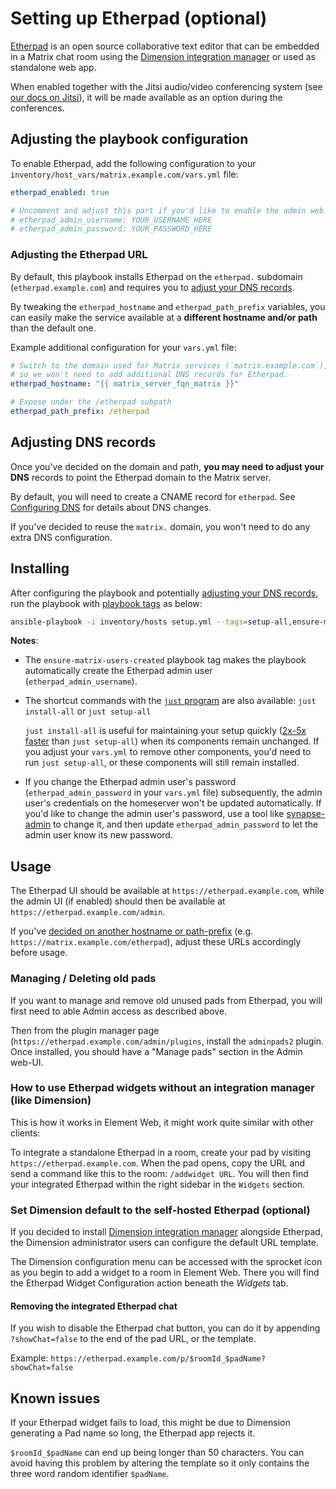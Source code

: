 # Setting up Etherpad (optional)

[Etherpad](https://etherpad.org) is an open source collaborative text editor that can be embedded in a Matrix chat room using the [Dimension integration manager](https://dimension.t2bot.io) or used as standalone web app.

When enabled together with the Jitsi audio/video conferencing system (see [our docs on Jitsi](configuring-playbook-jitsi.md)), it will be made available as an option during the conferences.

## Adjusting the playbook configuration

To enable Etherpad, add the following configuration to your `inventory/host_vars/matrix.example.com/vars.yml` file:

```yaml
etherpad_enabled: true

# Uncomment and adjust this part if you'd like to enable the admin web UI
# etherpad_admin_username: YOUR_USERNAME_HERE
# etherpad_admin_password: YOUR_PASSWORD_HERE
```

### Adjusting the Etherpad URL

By default, this playbook installs Etherpad on the `etherpad.` subdomain (`etherpad.example.com`) and requires you to [adjust your DNS records](#adjusting-dns-records).

By tweaking the `etherpad_hostname` and `etherpad_path_prefix` variables, you can easily make the service available at a **different hostname and/or path** than the default one.

Example additional configuration for your `vars.yml` file:

```yaml
# Switch to the domain used for Matrix services (`matrix.example.com`),
# so we won't need to add additional DNS records for Etherpad.
etherpad_hostname: "{{ matrix_server_fqn_matrix }}"

# Expose under the /etherpad subpath
etherpad_path_prefix: /etherpad
```

## Adjusting DNS records

Once you've decided on the domain and path, **you may need to adjust your DNS** records to point the Etherpad domain to the Matrix server.

By default, you will need to create a CNAME record for `etherpad`. See [Configuring DNS](configuring-dns.md) for details about DNS changes.

If you've decided to reuse the `matrix.` domain, you won't need to do any extra DNS configuration.

## Installing

After configuring the playbook and potentially [adjusting your DNS records](#adjusting-dns-records), run the playbook with [playbook tags](playbook-tags.md) as below:

<!-- NOTE: let this conservative command run (instead of install-all) to make it clear that failure of the command means something is clearly broken. -->
```sh
ansible-playbook -i inventory/hosts setup.yml --tags=setup-all,ensure-matrix-users-created,start
```

**Notes**:

- The `ensure-matrix-users-created` playbook tag makes the playbook automatically create the Etherpad admin user (`etherpad_admin_username`).

- The shortcut commands with the [`just` program](just.md) are also available: `just install-all` or `just setup-all`

  `just install-all` is useful for maintaining your setup quickly ([2x-5x faster](../CHANGELOG.md#2x-5x-performance-improvements-in-playbook-runtime) than `just setup-all`) when its components remain unchanged. If you adjust your `vars.yml` to remove other components, you'd need to run `just setup-all`, or these components will still remain installed.

- If you change the Etherpad admin user's password (`etherpad_admin_password` in your `vars.yml` file) subsequently, the admin user's credentials on the homeserver won't be updated automatically. If you'd like to change the admin user's password, use a tool like [synapse-admin](configuring-playbook-synapse-admin.md) to change it, and then update `etherpad_admin_password` to let the admin user know its new password.

## Usage

The Etherpad UI should be available at `https://etherpad.example.com`, while the admin UI (if enabled) should then be available at `https://etherpad.example.com/admin`.

If you've [decided on another hostname or path-prefix](#adjusting-the-etherpad-url) (e.g. `https://matrix.example.com/etherpad`), adjust these URLs accordingly before usage.

### Managing / Deleting old pads

If you want to manage and remove old unused pads from Etherpad, you will first need to able Admin access as described above.

Then from the plugin manager page (`https://etherpad.example.com/admin/plugins`, install the `adminpads2` plugin. Once installed, you should have a "Manage pads" section in the Admin web-UI.

### How to use Etherpad widgets without an integration manager (like Dimension)

This is how it works in Element Web, it might work quite similar with other clients:

To integrate a standalone Etherpad in a room, create your pad by visiting `https://etherpad.example.com`. When the pad opens, copy the URL and send a command like this to the room: `/addwidget URL`. You will then find your integrated Etherpad within the right sidebar in the `Widgets` section.

### Set Dimension default to the self-hosted Etherpad (optional)

If you decided to install [Dimension integration manager](configuring-playbook-dimension.md) alongside Etherpad, the Dimension administrator users can configure the default URL template.

The Dimension configuration menu can be accessed with the sprocket icon as you begin to add a widget to a room in Element Web. There you will find the Etherpad Widget Configuration action beneath the _Widgets_ tab.

#### Removing the integrated Etherpad chat

If you wish to disable the Etherpad chat button, you can do it by appending `?showChat=false` to the end of the pad URL, or the template.

Example: `https://etherpad.example.com/p/$roomId_$padName?showChat=false`

## Known issues

If your Etherpad widget fails to load, this might be due to Dimension generating a Pad name so long, the Etherpad app rejects it.

`$roomId_$padName` can end up being longer than 50 characters. You can avoid having this problem by altering the template so it only contains the three word random identifier `$padName`.
